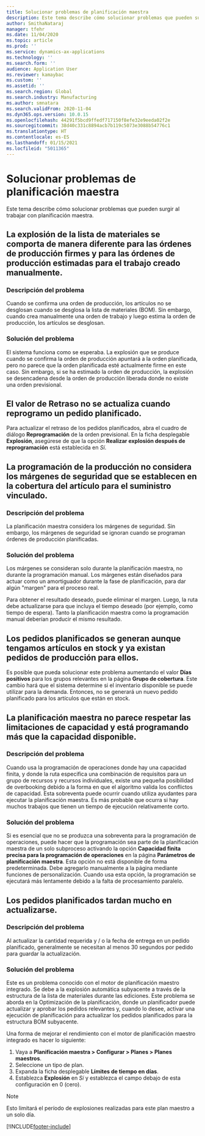 ```yaml
---
title: Solucionar problemas de planificación maestra
description: Este tema describe cómo solucionar problemas que pueden surgir al trabajar con planificación maestra.
author: SmithaNataraj
manager: tfehr
ms.date: 11/04/2020
ms.topic: article
ms.prod: ''
ms.service: dynamics-ax-applications
ms.technology: ''
ms.search.form: ''
audience: Application User
ms.reviewer: kamaybac
ms.custom: ''
ms.assetid: ''
ms.search.region: Global
ms.search.industry: Manufacturing
ms.author: smnatara
ms.search.validFrom: 2020-11-04
ms.dyn365.ops.version: 10.0.15
ms.openlocfilehash: 44291f5bcd9ffedf717150f8efe32e9eeda02f2e
ms.sourcegitcommit: 38d40c331c8894acb7b119c5073e3088b54776c1
ms.translationtype: HT
ms.contentlocale: es-ES
ms.lasthandoff: 01/15/2021
ms.locfileid: "5011365"
---
```

# <a name="troubleshoot-master-planning"></a>Solucionar problemas de planificación maestra

Este tema describe cómo solucionar problemas que pueden surgir al trabajar con planificación maestra.

## <a name="bill-of-materials-explosion-behaves-differently-for-firmed-production-orders-and-for-estimated-production-orders-for-manually-created-work"></a>La explosión de la lista de materiales se comporta de manera diferente para las órdenes de producción firmes y para las órdenes de producción estimadas para el trabajo creado manualmente.

### <a name="issue-description"></a>Descripción del problema

Cuando se confirma una orden de producción, los artículos no se desglosan cuando se desglosa la lista de materiales (BOM). Sin embargo, cuando crea manualmente una orden de trabajo y luego estima la orden de producción, los artículos se desglosan.

### <a name="issue-resolution"></a>Solución del problema

El sistema funciona como se esperaba. La explosión que se produce cuando se confirma la orden de producción apuntará a la orden planificada, pero no parece que la orden planificada esté actualmente firme en este caso. Sin embargo, si se ha estimado la orden de producción, la explosión se desencadena desde la orden de producción liberada donde no existe una orden previsional.

## <a name="the-delay-value-isnt-updated-when-i-reschedule-a-planned-order"></a>El valor de Retraso no se actualiza cuando reprogramo un pedido planificado.

Para actualizar el retraso de los pedidos planificados, abra el cuadro de diálogo **Reprogramación** de la orden previsional. En la ficha desplegable **Explosión**, asegúrese de que la opción **Realizar explosión después de reprogramación** está establecida en *Sí*.

## <a name="production-scheduling-doesnt-consider-the-safety-margins-that-are-set-on-the-item-coverage-for-pegged-supply"></a>La programación de la producción no considera los márgenes de seguridad que se establecen en la cobertura del artículo para el suministro vinculado.

### <a name="issue-description"></a>Descripción del problema

La planificación maestra considera los márgenes de seguridad. Sin embargo, los márgenes de seguridad se ignoran cuando se programan órdenes de producción planificadas.

### <a name="issue-resolution"></a>Solución del problema

Los márgenes se consideran solo durante la planificación maestra, no durante la programación manual. Los márgenes están diseñados para actuar como un amortiguador durante la fase de planificación, para dar algún "margen" para el proceso real.

Para obtener el resultado deseado, puede eliminar el margen. Luego, la ruta debe actualizarse para que incluya el tiempo deseado (por ejemplo, como tiempo de espera). Tanto la planificación maestra como la programación manual deberían producir el mismo resultado.

## <a name="planned-orders-are-generated-even-though-we-have-items-in-stock-and-production-orders-already-exist-for-them"></a>Los pedidos planificados se generan aunque tengamos artículos en stock y ya existan pedidos de producción para ellos.

Es posible que pueda solucionar este problema aumentando el valor **Días positivos** para los grupos relevantes en la página **Grupo de cobertura**. Este cambio hará que el sistema determine si el inventario disponible se puede utilizar para la demanda. Entonces, no se generará un nuevo pedido planificado para los artículos que están en stock.

## <a name="master-planning-doesnt-seem-to-respect-capacity-limitations-and-is-scheduling-more-than-the-available-capacity"></a>La planificación maestra no parece respetar las limitaciones de capacidad y está programando más que la capacidad disponible.

### <a name="issue-description"></a>Descripción del problema

Cuando usa la programación de operaciones donde hay una capacidad finita, y donde la ruta especifica una combinación de requisitos para un grupo de recursos y recursos individuales, existe una pequeña posibilidad de overbooking debido a la forma en que el algoritmo valida los conflictos de capacidad. Esta sobreventa puede ocurrir cuando utiliza ayudantes para ejecutar la planificación maestra. Es más probable que ocurra si hay muchos trabajos que tienen un tiempo de ejecución relativamente corto.

### <a name="issue-resolution"></a>Solución del problema

Si es esencial que no se produzca una sobreventa para la programación de operaciones, puede hacer que la programación sea parte de la planificación maestra de un solo subproceso activando la opción **Capacidad finita precisa para la programación de operaciones** en la página **Parámetros de planificación maestra**. Esta opción no está disponible de forma predeterminada. Debe agregarlo manualmente a la página mediante funciones de personalización. Cuando usa esta opción, la programación se ejecutará más lentamente debido a la falta de procesamiento paralelo.

## <a name="planned-orders-take-a-long-time-to-update"></a>Los pedidos planificados tardan mucho en actualizarse.

### <a name="issue-description"></a>Descripción del problema

Al actualizar la cantidad requerida y / o la fecha de entrega en un pedido planificado, generalmente se necesitan al menos 30 segundos por pedido para guardar la actualización.

### <a name="issue-resolution"></a>Solución del problema

Este es un problema conocido con el motor de planificación maestro integrado. Se debe a la explosión automática subyacente a través de la estructura de la lista de materiales durante las ediciones. Este problema se aborda en la Optimización de la planificación, donde un planificador puede actualizar y aprobar los pedidos relevantes y, cuando lo desee, activar una ejecución de planificación para actualizar los pedidos planificados para la estructura BOM subyacente.

Una forma de mejorar el rendimiento con el motor de planificación maestro integrado es hacer lo siguiente:

1. Vaya a **Planificación maestra \> Configurar \> Planes \> Planes maestros**.
1. Seleccione un tipo de plan.
1. Expanda la ficha desplegable **Límites de tiempo en días**.
1. Establezca **Explosión** en *Sí* y establezca el campo debajo de esta configuración en 0 (cero).

> [!NOTE]
> Esto limitará el período de explosiones realizadas para este plan maestro a un solo día.


[!INCLUDE[footer-include](../../includes/footer-banner.md)]